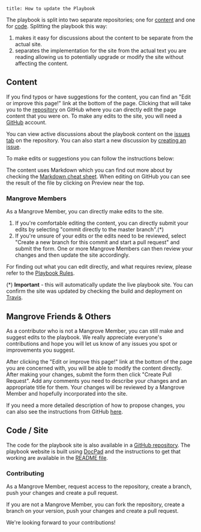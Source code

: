 ```
title: How to update the Playbook
```

The playbook is split into two separate repositories; one for [content](https://github.com/MeetMangrove/playbook) and one for [code](https://github.com/MeetMangrove/playbook-website). Splitting the playbook this way:

1. makes it easy for discussions about the content to be separate from the actual site.
1. separates the implementation for the site from the actual text you are reading allowing us to potentially upgrade or modify the site without affecting the content.

## Content

If you find typos or have suggestions for the content, you can find an "Edit or improve this page!" link at the bottom of the page.
Clicking that will take you to the [repository](https://github.com/MeetMangrove/playbook) on GitHub where you can directly edit the page content that you were on. To make any edits to the site, you will need a [GitHub](https://github.com) account.

You can view active discussions about the playbook content on the [issues tab](https://github.com/MeetMangrove/playbook/issues) on the repository. You can also start a new discussion by [creating an issue](https://github.com/MeetMangrove/playbook/issues/new).

To make edits or suggestions you can follow the instructions below:

The content uses Markdown which you can find out more about by checking the [Markdown cheat sheet](https://github.com/adam-p/markdown-here/wiki/Markdown-Cheatsheet). When editing on GitHub you can see the result of the file by clicking on Preview near the top.

### Mangrove Members

As a Mangrove Member, you can directly make edits to the site.

1. If you're comfortable editing the content, you can directly submit your edits by selecting "commit directly to the master branch".(*)
1. If you're unsure of your edits or the edits need to be reviewed, select "Create a new branch for this commit and start a pull request" and submit the form. One or more Mangrove Members can then review your changes and then update the site accordingly.

For finding out what you can edit directly, and what requires review, please refer to the [Playbook Rules](/rules/playbook_rules).

(*) **Important** - this will automatically update the live playbook site. You can confirm the site was updated by checking the build and deployment on [Travis](https://travis-ci.org/meetmangrove/playbook-website).

## Mangrove Friends & Others

As a contributor who is not a Mangrove Member, you can still make and suggest edits to the playbook. We really appreciate everyone's contributions and hope you will let us know of any issues you spot or improvements you suggest.

After clicking the "Edit or improve this page!" link at the bottom of the page you are concerned with, you will be able to modify the content directly. After making your changes, submit the form then click "Create Pull Request". Add any comments you need to describe your changes and an appropriate title for them. Your changes will be reviewed by a Mangrove Member and hopefully incorporated into the site.

If you need a more detailed description of how to propose changes, you can also see the instructions from GitHub [here](https://help.github.com/articles/editing-files-in-another-user-s-repository/).

## Code / Site

The code for the playbook site is also available in a [GitHub repository](https://github.com/MeetMangrove/playbook-website). The playbook website is built using [DocPad](https://docpad.org/) and the instructions to get that working are available in the [README file](https://github.com/MeetMangrove/playbook-website/blob/master/README.md).

### Contributing

As a Mangrove Member, request access to the repository, create a branch, push your changes and create a pull request.

If you are not a Mangrove Member, you can fork the repository, create a branch on your version, push your changes and create a pull request.

We're looking forward to your contributions!
